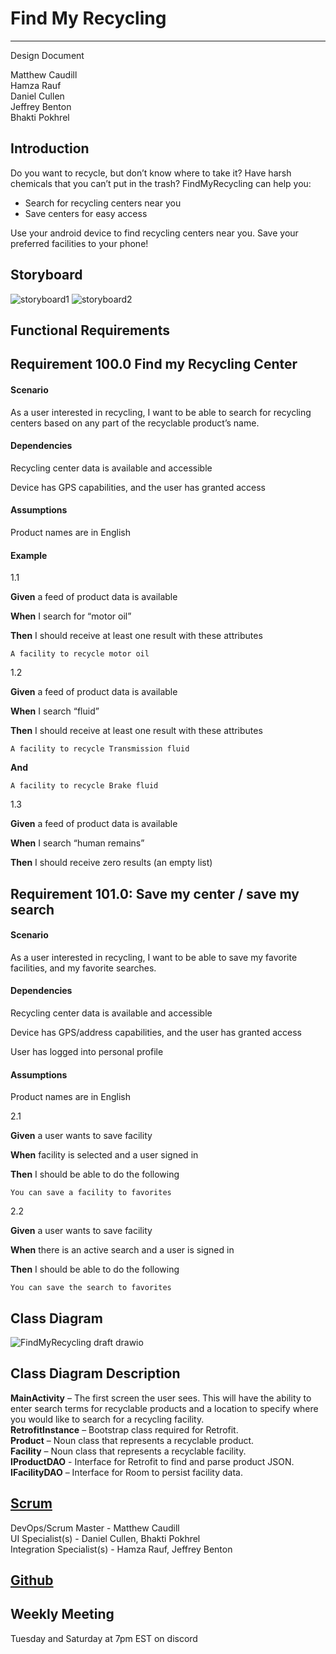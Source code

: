 # Find My Recycling

---

Design Document

Matthew Caudill  
Hamza Rauf    
Daniel Cullen     
Jeffrey Benton     
Bhakti Pokhrel

## Introduction

Do you want to recycle, but don’t know where to take it? Have harsh chemicals that you can’t put in the trash? FindMyRecycling can help you:
- Search for recycling centers near you
- Save centers for easy access  

Use your android device to find recycling centers near you. Save your preferred facilities to your phone!

## Storyboard

![storyboard1](https://user-images.githubusercontent.com/82420942/151686533-b0e34993-3573-4259-a595-410139b7a6d1.png)
![storyboard2](https://user-images.githubusercontent.com/82420942/151686537-c737bdfa-5268-4835-a02b-4b9da4a4c034.png)


## Functional Requirements

## Requirement 100.0 Find my Recycling Center
#### Scenario  

As a user interested in recycling, I want to be able to search for recycling centers based on any part of the recyclable product’s name.  

#### Dependencies  

Recycling center data is available and accessible  

Device has GPS capabilities, and the user has granted access  

#### Assumptions  

Product names are in English  

#### Example  

1.1  

**Given** a feed of product data is available  

**When** I search for “motor oil”  

**Then** I should receive at least one result with these attributes   

	A facility to recycle motor oil  
	
1.2  

**Given** a feed of product data is available  

**When** I search “fluid”  

**Then** I should receive at least one result with these attributes  

	A facility to recycle Transmission fluid  
  
**And**  

	A facility to recycle Brake fluid  
  
1.3  

**Given** a feed of product data is available  

**When** I search “human remains”  

**Then** I should receive zero results (an empty list)

## Requirement 101.0: Save my center / save my search  

#### Scenario  

As a user interested in recycling, I want to be able to save my favorite facilities, and my favorite searches.  

#### Dependencies  

Recycling center data is available and accessible  

Device has GPS/address capabilities, and the user has granted access  

User has logged into personal profile  

#### Assumptions  

Product names are in English  

2.1  

**Given** a user wants to save facility  

**When** facility is selected and a user signed in  

**Then** I should be able to do the following  

	You can save a facility to favorites

2.2  

**Given** a user wants to save facility  

**When** there is an active search and a user is signed in  

**Then** I should be able to do the following

	You can save the search to favorites  

## Class Diagram  

![FindMyRecycling draft drawio](https://user-images.githubusercontent.com/82420942/151686286-5f5ee54c-662f-4f67-bfd6-ed5e116f2170.png) 

## Class Diagram Description  

**MainActivity** – The first screen the user sees. This will have the ability to enter search terms for recyclable products and a location to specify where you would like to search for a recycling facility.  
**RetrofitInstance** – Bootstrap class required for Retrofit.  
**Product** – Noun class that represents a recyclable product.  
**Facility** – Noun class that represents a recyclable facility.  
**IProductDAO** - Interface for Retrofit to find and parse product JSON.  
**IFacilityDAO** – Interface for Room to persist facility data.  


## [Scrum](https://github.com/Smoofington/findmyrecycling/projects/1)  
DevOps/Scrum Master - Matthew Caudill  
UI Specialist(s) - Daniel Cullen, Bhakti Pokhrel  
Integration Specialist(s) - Hamza Rauf, Jeffrey Benton  

## [Github](https://github.com/Smoofington/findmyrecycling)  

## Weekly Meeting  
Tuesday and Saturday at 7pm EST on discord
